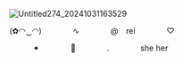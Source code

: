 ![Untitled274_20241031163529](https://github.com/user-attachments/assets/32055e20-5d7a-4e97-bdf0-8d132df78bc6)

(✿◠‿◠)    ∿    @ rei    ♡

   ✦    🍥    .    she her
